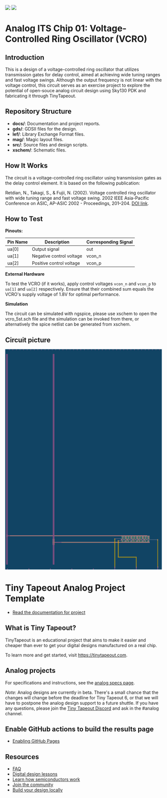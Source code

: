 ![](../../workflows/gds/badge.svg) ![](../../workflows/docs/badge.svg)

# Analog ITS Chip 01: Voltage-Controlled Ring Oscillator (VCRO)

## Introduction

This is a design of a voltage-controlled ring oscillator that utilizes transmission gates for delay control, aimed at achieving wide tuning ranges and fast voltage swings. Although the output frequency is not linear with the voltage control, this circuit serves as an exercise project to explore the potential of open-souce analog circuit design using Sky130 PDK and fabricating it through TinyTapeout.

## Repository Structure

- **docs/**: Documentation and project reports.
- **gds/**: GDSII files for the design.
- **lef/**: Library Exchange Format files.
- **mag/**: Magic layout files.
- **src/**: Source files and design scripts.
- **xschem/**: Schematic files.

## How It Works

The circuit is a voltage-controlled ring oscillator using transmission gates as the delay control element. It is based on the following publication:

Retdian, N., Takagi, S., & Fujii, N. (2002). Voltage controlled ring oscillator with wide tuning range and fast voltage swing. 2002 IEEE Asia-Pacific Conference on ASIC, AP-ASIC 2002 - Proceedings, 201–204. [DOI link](https://doi.org/10.1109/APASIC.2002.1031567).

## How to Test

**Pinouts:**

| Pin Name | Description               | Corresponding Signal |
|----------|---------------------------|----------------------|
| ua[0]    | Output signal             | out                  |
| ua[1]    | Negative control voltage  | vcon_n               |
| ua[2]    | Positive control voltage  | vcon_p               |

**External Hardware**

To test the VCRO (if it works), apply control voltages `vcon_n` and `vcon_p` to `ua[1]` and `ua[2]` respectively. Ensure that their combined sum equals the VCRO's supply voltage of 1.8V for optimal performance.

**Simulation**

The circuit can be simulated with ngspice, please use xschem to open the vcro_5st.sch file and the simulation can be invoked from there, or alternatively the spice netlist can be generated from xschem.

## Circuit picture

![Circuit Layout](/docs/vcro_alits01.png)

# Tiny Tapeout Analog Project Template

- [Read the documentation for project](docs/info.md)

## What is Tiny Tapeout?

TinyTapeout is an educational project that aims to make it easier and cheaper than ever to get your digital designs manufactured on a real chip.

To learn more and get started, visit https://tinytapeout.com.

## Analog projects

For specifications and instructions, see the [analog specs page](https://tinytapeout.com/specs/analog/).

*Note*: Analog designs are currently in beta. There's a small chance that the changes will change before the deadline for Tiny Tapeout 6, or that we will have to postpone the analog design support to a future shuttle. If you have any questions, please join the [Tiny Tapeout Discord](https://tinytapeout.com/discord) and ask in the #analog channel.

## Enable GitHub actions to build the results page

- [Enabling GitHub Pages](https://tinytapeout.com/faq/#my-github-action-is-failing-on-the-pages-part)

## Resources

- [FAQ](https://tinytapeout.com/faq/)
- [Digital design lessons](https://tinytapeout.com/digital_design/)
- [Learn how semiconductors work](https://tinytapeout.com/siliwiz/)
- [Join the community](https://tinytapeout.com/discord)
- [Build your design locally](https://docs.google.com/document/d/1aUUZ1jthRpg4QURIIyzlOaPWlmQzr-jBn3wZipVUPt4)
